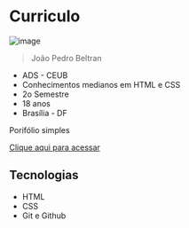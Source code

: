 # Curriculo

![image](https://github.com/Laloonn/curriculo/assets/86390243/83cdf065-8159-43d5-8aec-a6c4aba3f660)


>João Pedro Beltran
- ADS - CEUB
- Conhecimentos medianos em HTML e CSS
- 2o Semestre
- 18 anos
- Brasília - DF

Porifólio simples

[Clique aqui para acessar]()

## Tecnologias
- HTML
- CSS
- Git e Github
